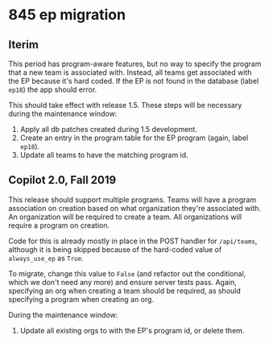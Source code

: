 # 845 ep migration

## Iterim

This period has program-aware features, but no way to specify the program that a new team is associated with. Instead, all teams get associated with the EP because it's hard coded. If the EP is not found in the database (label `ep18`) the app should error.

This should take effect with release 1.5. These steps will be necessary during the maintenance window:

1. Apply all db patches created during 1.5 development.
2. Create an entry in the program table for the EP program (again, label `ep18`).
3. Update all teams to have the matching program id.

## Copilot 2.0, Fall 2019

This release should support multiple programs. Teams will have a program association on creation based on what organization they're associated with. An organization will be required to create a team. All organizations will require a program on creation.

Code for this is already mostly in place in the POST handler for `/api/teams`, although it is being skipped because of the hard-coded value of `always_use_ep` as `True`.

To migrate, change this value to `False` (and refactor out the conditional, which we don't need any more) and ensure server tests pass. Again, specifying an org when creating a team should be required, as should specifying a program when creating an org.

During the maintenance window:

1. Update all existing orgs to with the EP's program id, or delete them.
